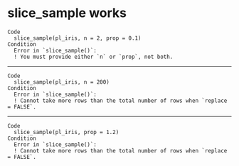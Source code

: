 # slice_sample works

    Code
      slice_sample(pl_iris, n = 2, prop = 0.1)
    Condition
      Error in `slice_sample()`:
      ! You must provide either `n` or `prop`, not both.

---

    Code
      slice_sample(pl_iris, n = 200)
    Condition
      Error in `slice_sample()`:
      ! Cannot take more rows than the total number of rows when `replace = FALSE`.

---

    Code
      slice_sample(pl_iris, prop = 1.2)
    Condition
      Error in `slice_sample()`:
      ! Cannot take more rows than the total number of rows when `replace = FALSE`.

